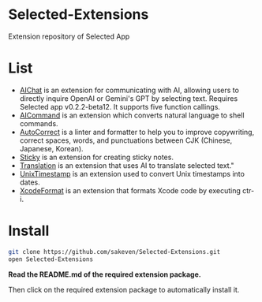# Selected-Extensions

Extension repository of Selected App

# List

* [AIChat](AIChat.selectedext) is an extension for communicating with AI, allowing users to directly inquire OpenAI or Gemini's GPT by selecting text. Requires Selected app v0.2.2-beta12. It supports five function callings.
* [AICommand](AICommand.selectedext) is an extension which converts natural language to shell commands.
* [AutoCorrect](AutoCorrect.selectedext) is a linter and formatter to help you to improve copywriting, correct spaces, words, and punctuations between CJK (Chinese, Japanese, Korean).
* [Sticky](Sticky.selectedext) is an extension for creating sticky notes.
* [Translation](Translation.selectedext) is an extension that uses AI to translate selected text."
* [UnixTimestamp](UnixTimestamp.selectedext) is an extension used to convert Unix timestamps into dates.
* [XcodeFormat](XcodeFormat.selectedext) is an extension that formats Xcode code by executing ctr-i.

# Install

```zsh
git clone https://github.com/sakeven/Selected-Extensions.git
open Selected-Extensions
```

**Read the README.md of the required extension package.**

Then click on the required extension package to automatically install it.
